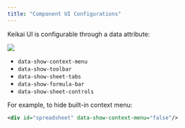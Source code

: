 ```yaml
---
title: "Component UI Configurations"
---
```



Keikai UI is configurable through a data attribute:

![](/assets/images/UI.png)

* `data-show-context-menu`
* `data-show-toolbar`
* `data-show-sheet-tabs`
* `data-show-formula-bar`
* `data-show-sheet-controls`

For example, to hide built-in context menu:

```xml
<div id="spreadsheet" data-show-context-menu="false"/>
```